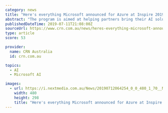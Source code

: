 ```yaml
---
category: news
title: "Here's everything Microsoft announced for Azure at Inspire 2019"
abstract: "The program is aimed at helping partners bring their AI solutions to market faster, specifically highlight Azure’s machine learning, knowledge mining and AI apps. Microsoft said it will focus on growing ecosystem and platform value while creating ..."
publishedDateTime: 2019-07-11T21:08:00Z
sourceUrl: https://www.crn.com.au/news/heres-everything-microsoft-announced-for-azure-at-inspire-2019-528008
type: article
score: 53

provider:
  name: CRN Australia
  id: crn.com.au

topics:
  - AI
  - Microsoft AI

images:
  - url: https://i.nextmedia.com.au/News/20190712064254_0_0_480_1_70__News_20171128050430_CRN_690_Microsoft.jpg
    width: 480
    height: 298
    title: "Here's everything Microsoft announced for Azure at Inspire 2019"
---
```

